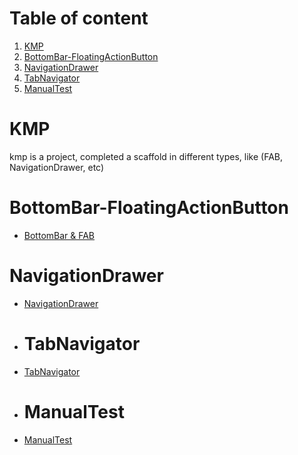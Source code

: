 # Table of content
1. [KMP](#kmp)
2. [BottomBar-FloatingActionButton](#bottombar-floatingactionbutton)
3. [NavigationDrawer](#navigationdrawer)
4. [TabNavigator](#tabnavigator)
5. [ManualTest](#manualtest)


# KMP
kmp is a project, completed a scaffold in different types, like (FAB, NavigationDrawer, etc)



# BottomBar-FloatingActionButton
* [BottomBar & FAB](https://github.com/Mustafa-Muhamed-Mansour/KMP/tree/features/scaffold/bottomBar_floatingActionButton?tab=readme-ov-file) 


# NavigationDrawer
* [NavigationDrawer](https://github.com/Mustafa-Muhamed-Mansour/KMP/blob/features/scaffold/navigationDrawer/README.md)


* # TabNavigator
* [TabNavigator](https://github.com/Mustafa-Muhamed-Mansour/KMP/tree/features/scaffold/tabNavigator) 


* # ManualTest
* [ManualTest](https://github.com/Mustafa-Muhamed-Mansour/KMP/tree/features/testing/manualTest) 
